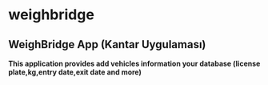 # weighbridge
## WeighBridge App (Kantar Uygulaması)
**This application provides add vehicles information your database (license plate,kg,entry date,exit date and more)**
